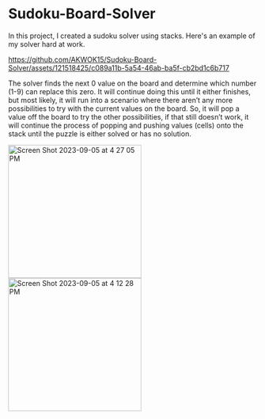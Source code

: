 # Sudoku-Board-Solver
In this project, I created a sudoku solver using stacks. Here's an example of my solver hard at work.

https://github.com/AKWOK15/Sudoku-Board-Solver/assets/121518425/c089a11b-5a54-46ab-ba5f-cb2bd1c6b717

The solver finds the next 0 value on the board and determine which number (1-9) can replace this zero. It will continue doing this until it either finishes, but most likely, it will run into a scenario where there aren’t any more possibilities to try with the current values on the board. So, it will pop a value off the board to try the other possibilities, if that still doesn’t work, it will continue the process of popping and pushing values (cells) onto the stack until the puzzle is either solved or has no solution.

<img width="269" alt="Screen Shot 2023-09-05 at 4 27 05 PM" src="https://github.com/AKWOK15/Sudoku-Board-Solver/assets/121518425/a77024be-51fc-49d4-b4d8-6bfa01b34bef">




<img width="269" alt="Screen Shot 2023-09-05 at 4 12 28 PM" src="https://github.com/AKWOK15/Sudoku-Board-Solver/assets/121518425/b022edfe-aba7-4f63-bcc3-1e0b1a68ef3c">
